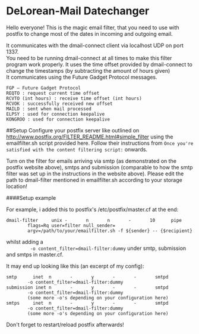 # DeLorean-Mail Datechanger  

Hello everyone! This is the magic email filter, that you need to use with postfix to change most of the dates in incoming and outgoing email.

It communicates with the dmail-connect client via localhost UDP on port 1337.  
You need to be running dmail-connect at all times to make this filter program work properly. It uses the time offset provided by dmail-connect to change the timestamps (by subtracting the amount of hours given)  
It communicates using the Future Gadget Protocol messages.  
```
FGP – Future Gadget Protocol  
REQTO : request current time offset  
RCVTO (int hours) : receive time offset (int hours)  
RCVOK : successfully received new offset  
MAILD : sent when mail processed  
ELPSY : used for connection keepalive  
KONGROO : used for connection keepalive
```

##Setup
Configure your postfix server like outlined on http://www.postfix.org/FILTER_README.html#simple_filter using the emailfilter.sh script provided here. Follow their instructions from `Once you're satisfied with the content filtering script:` onwards.

Turn on the filter for emails arriving via smtp (as demonstrated on the postfix website above), smtps and submission (comparable to how the smtp filter was set up in the instructions in the website above). Please edit the path to dmail-filter mentioned in emailfilter.sh according to your storage location!

####Setup example

For example, i added this to postfix's /etc/postfix/master.cf at the end:
```
dmail-filter     unix -       n       n       -       10      pipe
        flags=Rq user=filter null_sender=
        argv=/path/to/your/emailfilter.sh -f ${sender} -- {$recipient}
```
whilst adding a  
```         -o content_filter=dmail-filter:dummy```
under smtp, submission and smtps in master.cf.  

It may end up looking like this (an excerpt of my config): 
```
smtp      inet  n       -       y       -       -       smtpd
        -o content_filter=dmail-filter:dummy
submission inet n       -       y       -       -       smtpd
        -o content_filter=dmail-filter:dummy
        (some more -o's depending on your configuration here) 
smtps     inet  n       -       y       -       -       smtpd
        -o content_filter=dmail-filter:dummy
        (some more -o's depending on your configuration here)
```
Don't forget to restart/reload postfix afterwards!